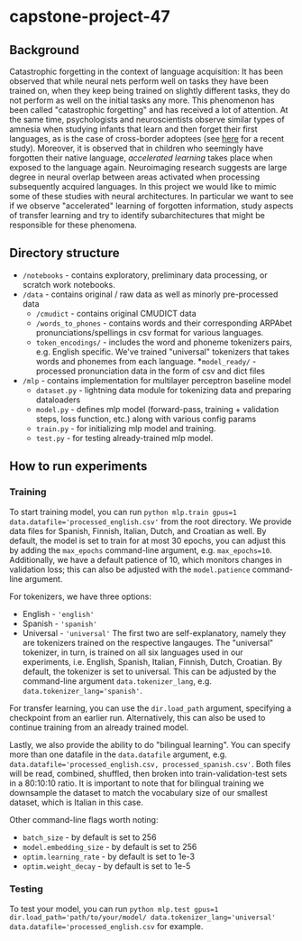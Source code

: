# capstone-project-47

## Background
Catastrophic forgetting in the context of language acquisition: It has been observed that while neural nets perform well on tasks they have been trained on, when they keep being trained on slightly different tasks, they do not perform as well on the initial tasks any more. This phenomenon has been called "catastrophic forgetting" and has received a lot of attention. At the same time, psychologists and neuroscientists observe similar types of amnesia when studying infants that learn and then forget their first languages, as is the case of cross-border adoptees (see [here](https://www.sciencedirect.com/science/article/pii/S0010027721002079) for a recent study). Moreover, it is observed that in children who seemingly have forgotten their native language, *accelerated learning* takes place when exposed to the language again. Neuroimaging research suggests are large degree in neural overlap between areas activated when processing subsequently acquired languages. In this project we would like to mimic some of these studies with neural architectures. In particular we want to see if we observe "accelerated" learning of forgotten information, study aspects of transfer learning and try to identify subarchitectures that might be responsible for these phenomena.

## Directory structure
* `/notebooks` -  contains exploratory, preliminary data processing, or scratch work notebooks. 
* `/data` - contains original / raw data as well as minorly pre-processed data
	* `/cmudict` - contains original CMUDICT data
	* `/words_to_phones` - contains words and their corresponding ARPAbet pronunciations/spellings in csv format for various languages.
	* `token_encodings/` - includes the word and phoneme tokenizers pairs, e.g. English specific. We've trained "universal" tokenizers that takes words and phonemes from each language.
	*`model_ready/` - processed pronunciation data in the form of csv and dict files
* `/mlp` - contains implementation for multilayer perceptron baseline model
	* `dataset.py` - lightning data module for tokenizing data and preparing dataloaders
	* `model.py` - defines mlp model (forward-pass, training + validation steps, loss function, etc.) along with various config params
	* `train.py` - for initializing mlp model and training.
	* `test.py` - for testing already-trained mlp model.

## How to run experiments
### Training
To start training model, you can run `python mlp.train gpus=1 data.datafile='processed_english.csv'` from the root directory. We provide data files for Spanish, Finnish, Italian, Dutch, and Croatian as well. By default, the model is set to train for at most 30 epochs, you can adjust this by adding the `max_epochs` command-line argument, e.g. `max_epochs=10`. Additionally, we have a default patience of 10, which monitors changes in validation loss; this can also be adjusted with the `model.patience` command-line argument.

For tokenizers, we have three options:
* English - `'english'`
* Spanish - `'spanish'`
* Universal - `'universal'`
The first two are self-explanatory, namely they are tokenizers trained on the respective langauges. The "universal" tokenizer, in turn, is trained on all six languages used in our experiments, i.e. English, Spanish, Italian, Finnish, Dutch, Croatian. By default, the tokenizer is set to universal. This can be adjusted by the command-line argument `data.tokenizer_lang`, e.g. `data.tokenizer_lang='spanish'`.

For transfer learning, you can use the `dir.load_path` argument, specifying a checkpoint from an earlier run. Alternatively, this can also be used to continue training from an already trained model.


Lastly, we also provide the ability to do "bilingual learning". You can specify more than one datafile in the `data.datafile` argument, e.g. `data.datafile='processed_english.csv, processed_spanish.csv'`. Both files will be read, combined, shuffled, then broken into train-validation-test sets in a 80:10:10 ratio. It is important to note that for bilingual training we downsample the dataset to match the vocabulary size of our smallest dataset, which is Italian in this case. 

Other command-line flags worth noting:
* `batch_size` - by default is set to 256
* `model.embedding_size` - by default is set to 256
* `optim.learning_rate` - by default is set to 1e-3
* `optim.weight_decay` -  by default is set to 1e-5

### Testing
To test your model, you can run ```python mlp.test gpus=1 dir.load_path='path/to/your/model/ data.tokenizer_lang='universal' data.datafile='processed_english.csv``` for example. 